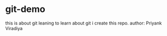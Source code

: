 # git-demo
this is about git leaning
to learn about git i create this repo.
author: Priyank Viradiya